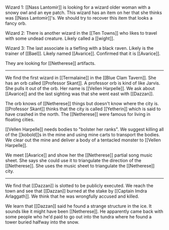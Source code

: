 Wizard 1: [[Nass Lantomir]] is looking for a wizard older woman with a snowy owl and an eye patch. This wizard has an item on her that she thinks was [[Nass Lantomir]]'s. We should try to recover this item that looks a fancy orb.

Wizard 2: There is another wizard in the [[Ten Towns]] who likes to travel with some undead creature. Likely called a [[wight]]. 

Wizard 3: The last associate is a tiefling with a black raven. Likely is the trainer of [[Bael]]. Likely named [[Avarice]]. Confirmed that it is [[Avarice]].

They are looking for [[Netherese]] artifacts.

---
We find the first wizard in [[Termalaine]] in the [[Blue Clam Tavern]]. She has an orb called [[Professor Skant]]. A professor orb is kind of like Jarvis. She pulls it out of the orb. Her name is [[Vellen Harpelle]]. We ask about [[Avarice]] and the last sighting was that she went east with [[Dazzan]]. 

The orb knows of [[Netherese]] things but doesn't know where the city is. [[Professor Skant]] thinks that the city is called [[Yetherin]] which is said to have crashed in the north. The [[Netherese]] were famous for living in floating cities.

[[Vellen Harpelle]] needs bodies to "bolster her ranks". We suggest killing all of the [[kobold]]s in the mine and using mine carts to transport the bodies. We clear out the mine and deliver a body of a tentacled monster to [[Vellen Harpelle]].

We meet [[Avarice]] and show her the [[Netherese]] partial song music sheet. She says she could use it to triangulate the direction of the [[Netherese]]. She uses the music sheet to triangulate the [[Netherese]] city.

---
We find that [[Dazzan]] is slotted to be publicly executed. We reach the town and see that [[Dazzan]] burned at the stake by [[Captain Imdra Arlaggath]]. We think that he was wrongfully accused and killed.

We learn that [[Dazzan]] said he found a strange structure in the ice. It sounds like it might have been [[Netherese]]. He apparently came back with some people who he'd paid to go out into the tundra where he found a tower buried halfway into the snow.